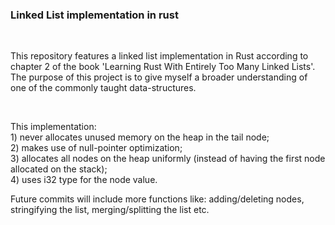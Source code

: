 ### Linked List implementation in rust<br>

<br>

<p>This repository features a linked list implementation in Rust according to chapter 2 of the book 'Learning Rust With Entirely Too Many Linked Lists'. The purpose of this project is to give myself a broader understanding of one of the commonly taught data-structures. </p>

<br>

<p>This implementation: <br>
1) never allocates unused memory on the heap in the tail node;<br>
2) makes use of null-pointer optimization;<br>
3) allocates all nodes on the heap uniformly (instead of having the first node allocated on the stack);<br>
4) uses i32 type for the node value.</p>

</p>
Future commits will include more functions like: adding/deleting nodes, stringifying the list, merging/splitting the list etc.
<p>
